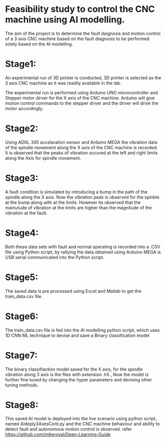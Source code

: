 # Feasibility study to control the CNC machine using AI modelling.


The aim of the project is to determine the fault daignosis and motion control of a 3 axis CNC machine based on the fault diagnosis to be performed solely based on the AI modelling. 

# Stage1: 
An experimental run of 3D printer is conducted, 3D printer is selected as the 3 axis CNC machine as it was readily available in the lab.

The experimental run is performed using Arduino UNO microcontroller and Stepper motor dirver for the X axis of the CNC machine. Arduino will give motion control commands to the stepper driver and the driver will drive the motor accordingly. 

# Stage2: 
Using ADXL 345 accelaration sensor and Arduino MEGA the vibration data of the spindle movement along the X axis of the CNC machine is recorded. It is observed that the peaks of vibration occured at the left and right limits along the Axis for spindle movement. 

# Stage3: 
A fault condition is simulated by introducing a bump in the path of the spindle along the X axis. Now the vibration peak is observed for the spinble at the bump along with at the limits. However its observed that the mainutude of vibration at the limits are higher than the magnitude of the vibration at the fault. 

# Stage4: 
Both these data sets with fault and normal operating is recorded into a .CSV file using Python script, by rallying the data obtained using Arduino MEGA is USB serial communicated into the Python script. 

# Stage5: 
The saved data is pre processed using Excel and Matlab to get the train_data.csv file.

# Stage6: 
The train_data.csv file is fed into the AI modelling python script, which uses 1D CNN ML technique to devise and save a Binary classification model

# Stage7: 
The binary classifiaction model saved for the X axis, for the spindle vibration along 3 axis is the files with extension .h5 , Now the model is further fine tuned by changing the hyper parameters and devising other tuning methods.

# Stage8: 
This saved AI model is deployed into the live scenario using python script, named AIdeply3AxesCont.py and the CNC machine behaviour and ability to detect fault and autonomous motion control is observed. 
refer https://github.com/mikeroyal/Deep-Learning-Guide
